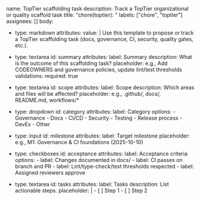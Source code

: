 name: TopTier scaffolding task
description: Track a TopTier organizational or quality scaffold task
title: "chore(toptier): <short description>"
labels: ["chore", "toptier"]
assignees: []
body:
  - type: markdown
    attributes:
      value: |
        Use this template to propose or track a TopTier scaffolding task (docs, governance, CI, security, quality gates, etc.).

  - type: textarea
    id: summary
    attributes:
      label: Summary
      description: What is the outcome of this scaffolding task?
      placeholder: e.g., Add CODEOWNERS and governance policies, update lint/test thresholds
    validations:
      required: true

  - type: textarea
    id: scope
    attributes:
      label: Scope
      description: Which areas and files will be affected?
      placeholder: e.g., .github/, docs/, README.md, workflows/*

  - type: dropdown
    id: category
    attributes:
      label: Category
      options:
        - Governance
        - Docs
        - CI/CD
        - Security
        - Testing
        - Release process
        - DevEx
        - Other

  - type: input
    id: milestone
    attributes:
      label: Target milestone
      placeholder: e.g., M1: Governance & CI foundations (2025-10-10)

  - type: checkboxes
    id: acceptance
    attributes:
      label: Acceptance criteria
      options:
        - label: Changes documented in docs/
        - label: CI passes on branch and PR
        - label: Lint/type-check/test thresholds respected
        - label: Assigned reviewers approve

  - type: textarea
    id: tasks
    attributes:
      label: Tasks
      description: List actionable steps.
      placeholder: |
        - [ ] Step 1
        - [ ] Step 2
